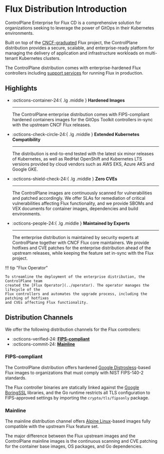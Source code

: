 # Flux Distribution Introduction

ControlPlane Enterprise for Flux CD is a comprehensive solution for organizations seeking
to leverage the power of GitOps in their Kubernetes environments.

Built on top of the [CNCF-graduated](https://www.cncf.io/projects/flux/) Flux project,
the ControlPlane distribution provides a secure, scalable, and enterprise-ready platform
for managing the delivery of application and infrastructure workloads on
multi-tenant Kubernetes clusters.

The ControlPlane distribution comes with enterprise-hardened Flux controllers including
[support services](../pricing) for running Flux in production.

## Highlights

<div class="grid cards" markdown>

-   :octicons-container-24:{ .lg .middle } __Hardened Images__

    ---
    The ControlPlane enterprise distribution comes with FIPS-compliant hardened containers images
    for the GitOps Toolkit controllers in-sync with the upstream CNCF Flux releases.

-   :octicons-check-circle-24:{ .lg .middle } __Extended Kubernetes Compatibility__

    ---
    The distribution is end-to-end tested with the latest six minor releases of Kubernetes,
    as well as RedHat OpenShift and Kubernetes LTS versions provided by cloud vendors
    such as AWS EKS, Azure AKS and Google GKE.

-   :octicons-shield-check-24:{ .lg .middle } __Zero CVEs__

    ---
    The ControlPlane images are continuously scanned for vulnerabilities and patched accordingly.
    We offer SLAs for remediation of critical vulnerabilities affecting Flux functionality, and we provide
    SBOMs and VEX documents for container images, dependencies and build environments.

-   :octicons-people-24:{ .lg .middle } __Maintained by Experts__

    ---
    The enterprise distribution is maintained by security experts at ControlPlane together with
    CNCF Flux core maintainers. We provide hotfixes and CVE patches for the enterprise distribution
    ahead of the upstream releases, while keeping the feature set in-sync with the Flux project.

</div>

!!! tip "Flux Operator"

    To streamline the deployment of the enterprise distribution, the ControlPlane team
    created the [Flux Operator](../operator). The operator manages the lifecycle of the
    Flux controllers and automates the upgrade process, including the patching of hotfixes
    and CVEs affecting Flux functionality.

## Distribution Channels

We offer the following distribution channels for the Flux controllers:

<div class="grid cards" markdown>

- :octicons-verified-24: __[FIPS-compliant](#fips-compliant)__
- :octicons-commit-24: __[Mainline](#mainline)__

</div>

### FIPS-compliant

The ControlPlane distribution offers hardened
[Google Distrosless](https://github.com/GoogleContainerTools/distroless)-based Flux images
to organizations that must comply with NIST FIPS-140-2 standards.

The Flux controller binaries are statically linked against the
[Google BoringSSL](https://boringssl.googlesource.com/boringssl/) libraries,
and the Go runtime restricts all TLS configuration to FIPS-approved settings
by importing the `crypto/tls/fipsonly` package.

### Mainline

The mainline distribution channel offers
[Alpine Linux](https://www.alpinelinux.org/)-based
images fully compatible with the upstream Flux feature set.

The major difference between the Flux upstream images and the ControlPlane
mainline images is the continuous scanning and CVE patching for the
container base images, OS packages, and Go dependencies.
